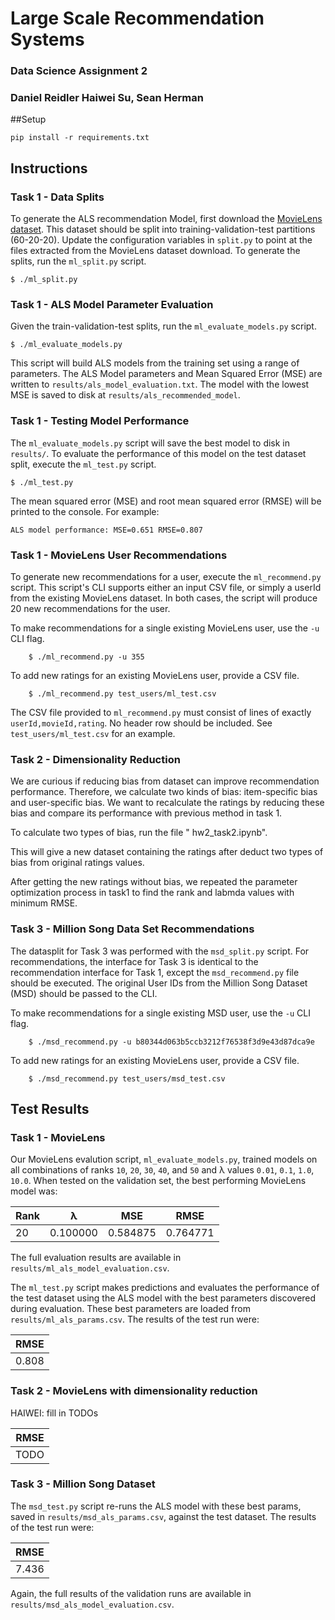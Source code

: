 # Large Scale Recommendation Systems
### Data Science Assignment 2
### Daniel Reidler Haiwei Su, Sean Herman

##Setup

    pip install -r requirements.txt

## Instructions

### Task 1 - Data Splits
To generate the ALS recommendation Model, first download the [MovieLens dataset](http://grouplens.org/datasets/movielens/10m/). This dataset should be split into training-validation-test partitions (60-20-20). Update the configuration variables in `split.py` to point at the files extracted from the MovieLens dataset download. To generate the splits, run the `ml_split.py` script.

    $ ./ml_split.py


### Task 1 - ALS Model Parameter Evaluation
Given the train-validation-test splits, run the `ml_evaluate_models.py` script.

    $ ./ml_evaluate_models.py

This script will build ALS models from the training set using a range of parameters. The ALS Model parameters and Mean Squared Error (MSE) are written to `results/als_model_evaluation.txt`. The model with the lowest MSE is saved to disk at `results/als_recommended_model`.


### Task 1 - Testing Model Performance
The `ml_evaluate_models.py` script will save the best model to disk in `results/`. To evaluate the performance of this model on the test dataset split, execute the `ml_test.py` script.

    $ ./ml_test.py


The mean squared error (MSE) and root mean squared error (RMSE) will be printed to the console. For example:

    ALS model performance: MSE=0.651 RMSE=0.807


### Task 1 - MovieLens User Recommendations
To generate new recommendations for a user, execute the `ml_recommend.py` script. This script's CLI supports either an input CSV file, or simply a userId from the existing MovieLens dataset. In both cases, the script will produce 20 new recommendations for the user.

To make recommendations for a single existing MovieLens user, use the `-u` CLI flag.

        $ ./ml_recommend.py -u 355

To add new ratings for an existing MovieLens user, provide a CSV file.

        $ ./ml_recommend.py test_users/ml_test.csv

The CSV file provided to `ml_recommend.py` must consist of lines of exactly `userId,movieId,rating`. No header row should be included. See `test_users/ml_test.csv` for an example.

### Task 2 - Dimensionality Reduction

We are curious if reducing bias from dataset can improve recommendation performance. Therefore, we calculate two kinds of bias: item-specific bias and user-specific bias. We want to recalculate the ratings by reducing these bias and compare its performance with previous method in task 1.

To calculate two types of bias, run the file " hw2_task2.ipynb".

This will give a new dataset containing the ratings after deduct two types of bias from original ratings values.

After getting the new ratings without bias, we repeated the parameter optimization process in task1 to find the rank and labmda values with minimum RMSE.

### Task 3 - Million Song Data Set Recommendations

The datasplit for Task 3 was performed with the `msd_split.py` script. For recommendations, the interface for Task 3 is identical to the recommendation interface for Task 1, except the `msd_recommend.py` file should be executed. The original User IDs from the Million Song Dataset (MSD) should be passed to the CLI.

To make recommendations for a single existing MSD user, use the `-u` CLI flag.

        $ ./msd_recommend.py -u b80344d063b5ccb3212f76538f3d9e43d87dca9e

To add new ratings for an existing MovieLens user, provide a CSV file.

        $ ./msd_recommend.py test_users/msd_test.csv

## Test Results

### Task 1 - MovieLens

Our MovieLens evalution script, `ml_evaluate_models.py`, trained models on all combinations of ranks `10`, `20`, `30`, `40`, and `50` and λ values `0.01`, `0.1`, `1.0`, `10.0`. When tested on the validation set, the best performing MovieLens model was:

|Rank|λ|MSE|RMSE|
|----|------|---|----|
|20|0.100000|0.584875|0.764771|

The full evaluation results are available in `results/ml_als_model_evaluation.csv`.

The `ml_test.py` script makes predictions and evaluates the performance of the test dataset using the ALS model with the best parameters discovered during evaluation. These best parameters are loaded from `results/ml_als_params.csv`. The results of the test run were:

|RMSE|
|----|
|0.808|


### Task 2 - MovieLens with dimensionality reduction

HAIWEI: fill in TODOs

|RMSE|
|----|
|TODO|


### Task 3 - Million Song Dataset

The `msd_test.py` script re-runs the ALS model with these best params, saved in `results/msd_als_params.csv`, against the test dataset. The results of the test run were:

|RMSE|
|----|
|7.436|

Again, the full results of the validation runs are available in `results/msd_als_model_evaluation.csv`.

